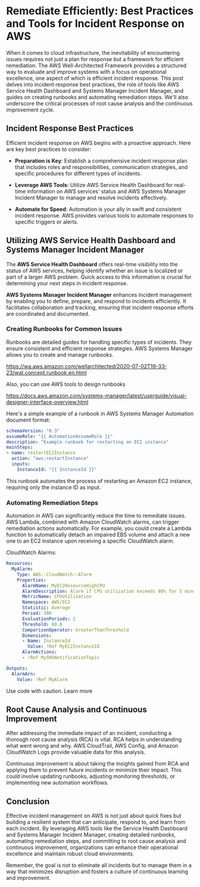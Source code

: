 # Remediate Efficiently: Best Practices and Tools for Incident Response on AWS

When it comes to cloud infrastructure, the inevitability of encountering issues requires not just a plan for response but a framework for efficient remediation. The AWS Well-Architected Framework provides a structured way to evaluate and improve systems with a focus on operational excellence, one aspect of which is efficient incident response. This post delves into incident response best practices, the role of tools like AWS Service Health Dashboard and Systems Manager Incident Manager, and guides on creating runbooks and automating remediation steps. We'll also underscore the critical processes of root cause analysis and the continuous improvement cycle.

## Incident Response Best Practices

Efficient incident response on AWS begins with a proactive approach. Here are key best practices to consider:

- **Preparation is Key**: Establish a comprehensive incident response plan that includes roles and responsibilities, communication strategies, and specific procedures for different types of incidents.

- **Leverage AWS Tools**: Utilize AWS Service Health Dashboard for real-time information on AWS services' status and AWS Systems Manager Incident Manager to manage and resolve incidents effectively.

- **Automate for Speed**: Automation is your ally in swift and consistent incident response. AWS provides various tools to automate responses to specific triggers or alerts.

## Utilizing AWS Service Health Dashboard and Systems Manager Incident Manager

The **AWS Service Health Dashboard** offers real-time visibility into the status of AWS services, helping identify whether an issue is localized or part of a larger AWS problem. Quick access to this information is crucial for determining your next steps in incident response.

**AWS Systems Manager Incident Manager** enhances incident management by enabling you to define, prepare, and respond to incidents efficiently. It facilitates collaboration and tracking, ensuring that incident response efforts are coordinated and documented.

### Creating Runbooks for Common Issues

Runbooks are detailed guides for handling specific types of incidents. They ensure consistent and efficient response strategies. AWS Systems Manager allows you to create and manage runbooks.

https://wa.aws.amazon.com/wellarchitected/2020-07-02T19-33-23/wat.concept.runbook.en.html

Also, you can use AWS tools to design runbooks

https://docs.aws.amazon.com/systems-manager/latest/userguide/visual-designer-interface-overview.html

 Here's a simple example of a runbook in AWS Systems Manager Automation document format:

```yaml
schemaVersion: "0.3"
assumeRole: "{{ AutomationAssumeRole }}"
description: "Example runbook for restarting an EC2 instance"
mainSteps:
- name: restartEC2Instance
  action: "aws:restartInstance"
  inputs:
    InstanceId: "{{ InstanceId }}"
```

This runbook automates the process of restarting an Amazon EC2 instance, requiring only the instance ID as input.

### Automating Remediation Steps

Automation in AWS can significantly reduce the time to remediate issues. AWS Lambda, combined with Amazon CloudWatch alarms, can trigger remediation actions automatically. For example, you could create a Lambda function to automatically detach an impaired EBS volume and attach a new one to an EC2 instance upon receiving a specific CloudWatch alarm.

CloudWatch Alarms:
```YAML
Resources:
  MyAlarm:
    Type: AWS::CloudWatch::Alarm
    Properties:
      AlarmName: MyEC2ResourceHighCPU
      AlarmDescription: Alarm if CPU utilization exceeds 80% for 5 minutes
      MetricName: CPUUtilization
      Namespace: AWS/EC2
      Statistic: Average
      Period: 300
      EvaluationPeriods: 2
      Threshold: 80.0
      ComparisonOperator: GreaterThanThreshold
      Dimensions:
      - Name: InstanceId
        Value: !Ref MyEC2InstanceID
      AlarmActions:
      - !Ref MySNSNotificationTopic

Outputs:
  AlarmArn:
    Value: !Ref MyAlarm
```

Use code with caution. Learn more


## Root Cause Analysis and Continuous Improvement

After addressing the immediate impact of an incident, conducting a thorough root cause analysis (RCA) is vital. RCA helps in understanding what went wrong and why. AWS CloudTrail, AWS Config, and Amazon CloudWatch Logs provide valuable data for this analysis.

Continuous improvement is about taking the insights gained from RCA and applying them to prevent future incidents or minimize their impact. This could involve updating runbooks, adjusting monitoring thresholds, or implementing new automation workflows.

## Conclusion
Effective incident management on AWS is not just about quick fixes but building a resilient system that can anticipate, respond to, and learn from each incident. By leveraging AWS tools like the Service Health Dashboard and Systems Manager Incident Manager, creating detailed runbooks, automating remediation steps, and committing to root cause analysis and continuous improvement, organizations can enhance their operational excellence and maintain robust cloud environments.

Remember, the goal is not to eliminate all incidents but to manage them in a way that minimizes disruption and fosters a culture of continuous learning and improvement.